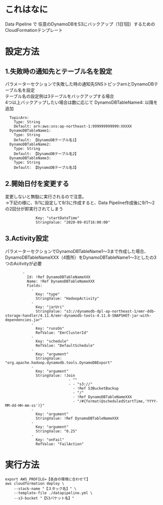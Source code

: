 # これはなに

Data Pipeline で 任意のDynamoDBをS3にバックアップ（1日1回）するためのCloudFormationテンプレート

# 設定方法

## 1.失敗時の通知先とテーブル名を設定
パラメーターセクションで失敗した時の通知先SNSトピックarnとDynamoDBテーブル名を設定  
テーブル名の設定例は3テーブルをバックアップする場合  
4つ以上バックアップしたい場合は数に応じて DynamoDBTableName4: 以降を追加

```
  TopicArn:
    Type: String
    Default: arn:aws:sns:ap-northeast-1:999999999999:XXXXX
  DynamoDBTableName1:
    Type: String
    Default: 【DynamoDBテーブル名1】
  DynamoDBTableName2:
    Type: String
    Default: 【DynamoDBテーブル名2】
  DynamoDBTableName3:
    Type: String
    Default: 【DynamoDBテーブル名3】
```
## 2.開始日付を変更する
変更しないと無駄に実行されるので注意。  
→下記の様に、9/1に設定して9/3に作成すると、Data Pipeline作成後に9/1〜2の2回分が即実行されてしまう
```
              Key: "startDateTime"
              StringValue: "2020-09-01T16:00:00"
```

## 3.Activity設定
パラメーターセクションでDynamoDBTableName1〜3まで作成した場合、  
DynamoDBTableNameXXX（4箇所）をDynamoDBTableName1〜3としたの3つのAcitvityが必要  
```
        - 
          Id: !Ref DynamoDBTableNameXXX
          Name: !Ref DynamoDBTableNameXXX
          Fields: 
            - 
              Key: "type"
              StringValue: "HadoopActivity"
            - 
              Key: "jarUri"
              StringValue: "s3://dynamodb-dpl-ap-northeast-1/emr-ddb-storage-handler/4.11.0/emr-dynamodb-tools-4.11.0-SNAPSHOT-jar-with-dependencies.jar"
            - 
              Key: "runsOn"
              RefValue: "EmrClusterId"
            - 
              Key: "schedule"
              RefValue: "DefaultSchedule"
            - 
              Key: "argument"
              StringValue: "org.apache.hadoop.dynamodb.tools.DynamoDBExport"
            - 
              Key: "argument"
              StringValue: !Join
                             - ""
                             - - "s3://"
                               - !Ref S3BucketBackup
                               - "/"
                               - !Ref DynamoDBTableNameXXX
                               - "/#{format(@scheduledStartTime,'YYYY-MM-dd-HH-mm-ss')}"
            - 
              Key: "argument"
              StringValue: !Ref DynamoDBTableNameXXX
            - 
              Key: "argument"
              StringValue: "0.25"
            - 
              Key: "onFail"
              RefValue: "FailAction"
```

# 実行方法
```
export AWS_PROFILE=【各自の環境に合わせて】
aws cloudformation deploy \
    --stack-name "【スタック名】" \
    --template-file ./datapipeline.yml \
    --s3-bucket "【S3バケット名】"
```
